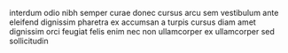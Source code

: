 interdum odio nibh semper curae donec cursus arcu sem vestibulum ante eleifend
dignissim pharetra ex accumsan a turpis cursus diam amet dignissim orci feugiat
felis enim nec non ullamcorper ex ullamcorper sed sollicitudin